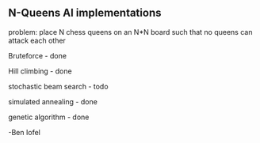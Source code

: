 N-Queens AI implementations
---------------------------
problem: place N chess queens on an N*N board such that no queens can attack each other

Bruteforce - done

Hill climbing - done

stochastic beam search - todo

simulated annealing - done

genetic algorithm - done

-Ben Iofel